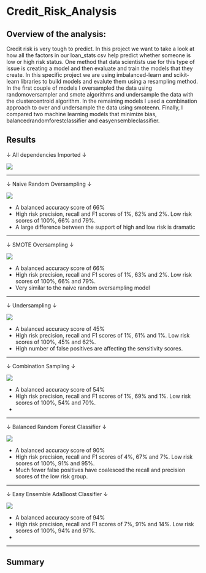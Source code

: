 # Credit_Risk_Analysis

## Overview of the analysis:


Credit risk is very tough to predict. In this project we want to take a look at how all the factors in our loan_stats csv help predict whether someone is low or high risk status. One method that data scientists use for this type of issue is creating a model and then evaluate and train the models that they create. In this specific project we are using imbalanced-learn and scikit-learn libraries to build models and evalute them using a resampling method. In the first couple of models I oversampled the data using randomoversampler and smote algorithms and undersample the data with the clustercentroid algorithm. In the remaining models I used a combination approach to over and undersample the data using smoteenn. Finally, I compared two machine learning models that minimize bias, balancedrandomforestclassifier and easyensembleclassifier.

## Results

 &#8595; All dependencies Imported &#8595;
 
![](https://github.com/Mikeblanchard/Credit_Risk_Analysis/blob/main/Resources/Machine_1.png)
***

&#8595; Naive Random Oversampling &#8595;

![](https://github.com/Mikeblanchard/Credit_Risk_Analysis/blob/main/Resources/Machine_NAIVE_RANDOM_OVERSAMPLING_2.png)
* A balanced accuracy score of 66%
* High risk precision, recall and F1 scores of 1%, 62% and 2%. Low risk scores of 100%, 66% and 79%.
* A large difference between the support of high and low risk is dramatic
***

&#8595; SMOTE Oversampling &#8595;

![](https://github.com/Mikeblanchard/Credit_Risk_Analysis/blob/main/Resources/Machine_SMOTE_OVERSAMPLING_3.png)
* A balanced accuracy score of 66% 
* High risk precision, recall and F1 scores of 1%, 63% and 2%. Low risk scores of 100%, 66% and 79%.
* Very similar to the naive random oversampling model 
***

&#8595; Undersampling &#8595;

![](https://github.com/Mikeblanchard/Credit_Risk_Analysis/blob/main/Resources/Machine_UNDERSAMPLING_4.png)
* A balanced accuracy score of 45% 
* High risk precision, recall and F1 scores of 1%, 61% and 1%. Low risk scores of 100%, 45% and 62%.
* High number of false positives are affecting the sensitivity scores.
***

&#8595; Combination Sampling &#8595;

![](https://github.com/Mikeblanchard/Credit_Risk_Analysis/blob/main/Resources/Machine_COMBINATION_SAMPLING_5.png)
* A balanced accuracy score of 54% 
* High risk precision, recall and F1 scores of 1%, 69% and 1%. Low risk scores of 100%, 54% and 70%.
* 
***

&#8595; Balanced Random Forest Classifier &#8595;

![](https://github.com/Mikeblanchard/Credit_Risk_Analysis/blob/main/Resources/Machine_BALANCED_RANDOM_FOREST_CLASSIFIER_5.png)
* A balanced accuracy score of 90%
* High risk precision, recall and F1 scores of 4%, 67% and 7%. Low risk scores of 100%, 91% and 95%.
* Much fewer false positives have coalesced the recall and precision scores of the low risk group.
***

&#8595; Easy Ensemble AdaBoost Classifier &#8595;

![](https://github.com/Mikeblanchard/Credit_Risk_Analysis/blob/main/Resources/Machine_EASY_ENSEMBLE_ADABOOST_CLASSIFIER_6.png)
* A balanced accuracy score of 94% 
* High risk precision, recall and F1 scores of 7%, 91% and 14%. Low risk scores of 100%, 94% and 97%.
*
***

## Summary
